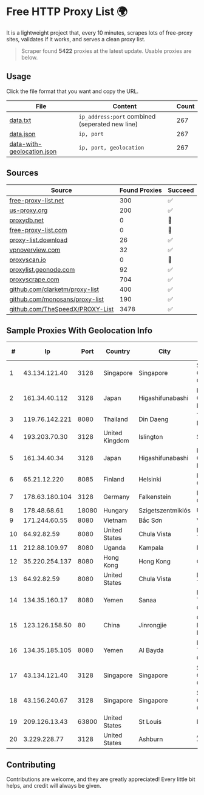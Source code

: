 
# Free HTTP Proxy List 🌍

It is a lightweight project that, every 10 minutes, scrapes lots of free-proxy sites, validates if it works, and serves a clean proxy list.


> Scraper found **5422** proxies at the latest update. Usable proxies are below.

## Usage

Click the file format that you want and copy the URL.


|File|Content|Count|
|----|-------|-----|
|[data.txt](https://raw.githubusercontent.com/themiralay/Proxy-List-World/master/data.txt)|`ip_address:port` combined (seperated new line)|267|
|[data.json](https://raw.githubusercontent.com/themiralay/Proxy-List-World/master/data.json)|`ip, port`|267|
|[data-with-geolocation.json](https://raw.githubusercontent.com/themiralay/Proxy-List-World/master/data-with-geolocation.json)|`ip, port, geolocation`|267|

## Sources

|Source|Found Proxies|Succeed|
|------|-------------|-------|
|[free-proxy-list.net](https://free-proxy-list.net)|300|✅|
|[us-proxy.org](https://www.us-proxy.org)|200|✅|
|[proxydb.net](http://proxydb.net)|0|🚫|
|[free-proxy-list.com](https://free-proxy-list.com/?page=&port=&type%5B%5D=http&type%5B%5D=https&up_time=0&search=Search)|0|🚫|
|[proxy-list.download](https://www.proxy-list.download/HTTP)|26|✅|
|[vpnoverview.com](https://vpnoverview.com/privacy/anonymous-browsing/free-proxy-servers)|32|✅|
|[proxyscan.io](https://www.proxyscan.io)|0|🚫|
|[proxylist.geonode.com](https://proxylist.geonode.com/api/proxy-list?limit=300&page=1&sort_by=lastChecked&sort_type=desc&protocols=http,https)|92|✅|
|[proxyscrape.com](https://api.proxyscrape.com/v2/?request=displayproxies&protocol=http&timeout=10000&country=all&ssl=all&anonymity=all)|704|✅|
|[github.com/clarketm/proxy-list](https://raw.githubusercontent.com/clarketm/proxy-list/master/proxy-list-raw.txt)|400|✅|
|[github.com/monosans/proxy-list](https://raw.githubusercontent.com/monosans/proxy-list/main/proxies/http.txt)|190|✅|
|[github.com/TheSpeedX/PROXY-List](https://raw.githubusercontent.com/TheSpeedX/PROXY-List/master/http.txt)|3478|✅|


## Sample Proxies With Geolocation Info

|#|Ip|Port|Country|City|Internet Service Provider|
|-|--|----|-------|----|-------------------------|
|1|43.134.121.40|3128|Singapore|Singapore|Shenzhen Tencent Computer Systems Company Limited|
|2|161.34.40.112|3128|Japan|Higashifunabashi|NTT PC Communications, Inc.|
|3|119.76.142.221|8080|Thailand|Din Daeng|True Internet Co., Ltd.|
|4|193.203.70.30|3128|United Kingdom|Islington|Sohonet Ripe|
|5|161.34.40.34|3128|Japan|Higashifunabashi|NTT PC Communications, Inc.|
|6|65.21.12.220|8085|Finland|Helsinki|Hetzner Online GmbH|
|7|178.63.180.104|3128|Germany|Falkenstein|Hetzner Online GmbH|
|8|178.48.68.61|18080|Hungary|Szigetszentmiklós|UPC|
|9|171.244.60.55|8080|Vietnam|Bắc Sơn|VIETEL|
|10|64.92.82.59|8080|United States|Chula Vista|Momentum Telecom, Inc.|
|11|212.88.109.97|8080|Uganda|Kampala|MTN Uganda|
|12|35.220.254.137|8080|Hong Kong|Hong Kong|Google LLC|
|13|64.92.82.59|8080|United States|Chula Vista|Momentum Telecom, Inc.|
|14|134.35.160.17|8080|Yemen|Sanaa|Public Telecommunication Corporation|
|15|123.126.158.50|80|China|Jinrongjie|China Unicom Beijing Province Network|
|16|134.35.185.105|8080|Yemen|Al Bayda|Public Telecommunication Corporation|
|17|43.134.121.40|3128|Singapore|Singapore|Shenzhen Tencent Computer Systems Company Limited|
|18|43.156.240.67|3128|Singapore|Singapore|Shenzhen Tencent Computer Systems Company Limited|
|19|209.126.13.43|63800|United States|St Louis|Nubes, LLC|
|20|3.229.228.77|3128|United States|Ashburn|Amazon Technologies Inc.|



## Contributing

Contributions are welcome, and they are greatly appreciated! Every
little bit helps, and credit will always be given.

